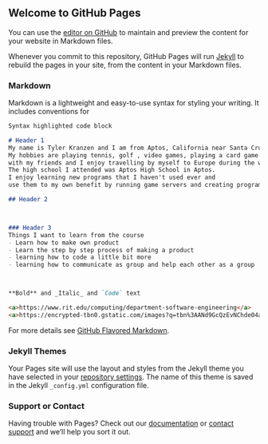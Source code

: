 ## Welcome to GitHub Pages

You can use the [editor on GitHub](https://github.com/tok4416/tok4416.github.io/edit/master/index.md) to maintain and preview the content for your website in Markdown files.

Whenever you commit to this repository, GitHub Pages will run [Jekyll](https://jekyllrb.com/) to rebuild the pages in your site, from the content in your Markdown files.

### Markdown

Markdown is a lightweight and easy-to-use syntax for styling your writing. It includes conventions for

```markdown
Syntax highlighted code block

# Header 1
My name is Tyler Kranzen and I am from Aptos, California near Santa Cruz. 
My hobbies are playing tennis, golf , video games, playing a card game called Magic the Gathering 
with my friends and I enjoy travelling by myself to Europe during the winter and summer. 
The high school I attended was Aptos High School in Aptos. 
I enjoy learning new programs that I haven't used ever and 
use them to my own benefit by running game servers and creating programs using python/c++.

## Header 2



### Header 3
Things I want to learn from the course
- Learn how to make own product
- Learn the step by step process of making a product
- learning how to code a little bit more
- learning how to communicate as group and help each other as a group



**Bold** and _Italic_ and `Code` text

<a>https://www.rit.edu/computing/department-software-engineering</a>
<a>https://encrypted-tbn0.gstatic.com/images?q=tbn%3AANd9GcQzEvNChde04apIvYqyluCaqpqoavpD_0-Pgg&usqp=CAU</a>
```

For more details see [GitHub Flavored Markdown](https://guides.github.com/features/mastering-markdown/).

### Jekyll Themes

Your Pages site will use the layout and styles from the Jekyll theme you have selected in your [repository settings](https://github.com/tok4416/tok4416.github.io/settings). The name of this theme is saved in the Jekyll `_config.yml` configuration file.

### Support or Contact

Having trouble with Pages? Check out our [documentation](https://docs.github.com/categories/github-pages-basics/) or [contact support](https://github.com/contact) and we’ll help you sort it out.
